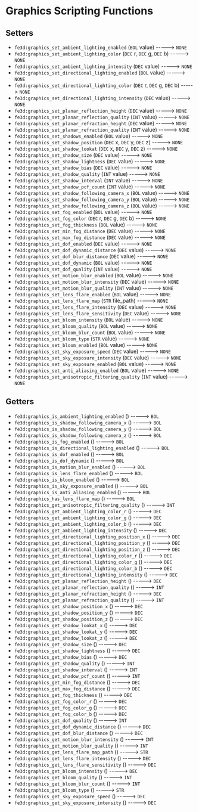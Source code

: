 # Graphics Scripting Functions

## Setters

- `fe3d:graphics_set_ambient_lighting_enabled` (`BOL` value) -----> `NONE`
- `fe3d:graphics_set_ambient_lighting_color` (`DEC` r, `DEC` g, `DEC` b) -----> `NONE`
- `fe3d:graphics_set_ambient_lighting_intensity` (`DEC` value) -----> `NONE`
- `fe3d:graphics_set_directional_lighting_enabled` (`BOL` value) -----> `NONE`
- `fe3d:graphics_set_directional_lighting_color` (`DEC` r, `DEC` g, `DEC` b) -----> `NONE`
- `fe3d:graphics_set_directional_lighting_intensity` (`DEC` value) -----> `NONE`
- `fe3d:graphics_set_planar_reflection_height` (`DEC` value) -----> `NONE`
- `fe3d:graphics_set_planar_reflection_quality` (`INT` value) -----> `NONE`
- `fe3d:graphics_set_planar_refraction_height` (`DEC` value) -----> `NONE`
- `fe3d:graphics_set_planar_refraction_quality` (`INT` value) -----> `NONE`
- `fe3d:graphics_set_shadows_enabled` (`BOL` value) -----> `NONE`
- `fe3d:graphics_set_shadow_position` (`DEC` x, `DEC` y, `DEC` z) -----> `NONE`
- `fe3d:graphics_set_shadow_lookat` (`DEC` x, `DEC` y, `DEC` z) -----> `NONE`
- `fe3d:graphics_set_shadow_size` (`DEC` value) -----> `NONE`
- `fe3d:graphics_set_shadow_lightness` (`DEC` value) -----> `NONE`
- `fe3d:graphics_set_shadow_bias` (`DEC` value) -----> `NONE`
- `fe3d:graphics_set_shadow_quality` (`INT` value) -----> `NONE`
- `fe3d:graphics_set_shadow_interval` (`INT` value) -----> `NONE`
- `fe3d:graphics_set_shadow_pcf_count` (`INT` value) -----> `NONE`
- `fe3d:graphics_set_shadow_following_camera_x` (`BOL` value) -----> `NONE`
- `fe3d:graphics_set_shadow_following_camera_y` (`BOL` value) -----> `NONE`
- `fe3d:graphics_set_shadow_following_camera_z` (`BOL` value) -----> `NONE`
- `fe3d:graphics_set_fog_enabled` (`BOL` value) -----> `NONE`
- `fe3d:graphics_set_fog_color` (`DEC` r, `DEC` g, `DEC` b) -----> `NONE`
- `fe3d:graphics_set_fog_thickness` (`BOL` value) -----> `NONE`
- `fe3d:graphics_set_min_fog_distance` (`DEC` value) -----> `NONE`
- `fe3d:graphics_set_max_fog_distance` (`DEC` value) -----> `NONE`
- `fe3d:graphics_set_dof_enabled` (`DEC` value) -----> `NONE`
- `fe3d:graphics_set_dof_dynamic_distance` (`DEC` value) -----> `NONE`
- `fe3d:graphics_set_dof_blur_distance` (`DEC` value) -----> `NONE`
- `fe3d:graphics_set_dof_dynamic` (`BOL` value) -----> `NONE`
- `fe3d:graphics_set_dof_quality` (`INT` value) -----> `NONE`
- `fe3d:graphics_set_motion_blur_enabled` (`BOL` value) -----> `NONE`
- `fe3d:graphics_set_motion_blur_intensity` (`DEC` value) -----> `NONE`
- `fe3d:graphics_set_motion_blur_quality` (`INT` value) -----> `NONE`
- `fe3d:graphics_set_lens_flare_enabled` (`BOL` value) -----> `NONE`
- `fe3d:graphics_set_lens_flare_map` (`STR` file_path) -----> `NONE`
- `fe3d:graphics_set_lens_flare_intensity` (`DEC` value) -----> `NONE`
- `fe3d:graphics_set_lens_flare_sensitivity` (`DEC` value) -----> `NONE`
- `fe3d:graphics_set_bloom_intensity` (`BOL` value) -----> `NONE`
- `fe3d:graphics_set_bloom_quality` (`BOL` value) -----> `NONE`
- `fe3d:graphics_set_bloom_blur_count` (`BOL` value) -----> `NONE`
- `fe3d:graphics_set_bloom_type` (`STR` value) -----> `NONE`
- `fe3d:graphics_set_bloom_enabled` (`BOL` value) -----> `NONE`
- `fe3d:graphics_set_sky_exposure_speed` (`DEC` value) -----> `NONE`
- `fe3d:graphics_set_sky_exposure_intensity` (`DEC` value) -----> `NONE`
- `fe3d:graphics_set_sky_exposure_enabled` (`BOL` value) -----> `NONE`
- `fe3d:graphics_set_anti_aliasing_enabled` (`BOL` value) -----> `NONE`
- `fe3d:graphics_set_anisotropic_filtering_quality` (`INT` value) -----> `NONE`

## Getters

- `fe3d:graphics_is_ambient_lighting_enabled` () -----> `BOL`
- `fe3d:graphics_is_shadow_following_camera_x` () -----> `BOL`
- `fe3d:graphics_is_shadow_following_camera_y` () -----> `BOL`
- `fe3d:graphics_is_shadow_following_camera_z` () -----> `BOL`
- `fe3d:graphics_is_fog_enabled` () -----> `BOL`
- `fe3d:graphics_is_directional_lighting_enabled` () -----> `BOL`
- `fe3d:graphics_is_dof_enabled` () -----> `BOL`
- `fe3d:graphics_is_dof_dynamic` () -----> `BOL`
- `fe3d:graphics_is_motion_blur_enabled` () -----> `BOL`
- `fe3d:graphics_is_lens_flare_enabled` () -----> `BOL`
- `fe3d:graphics_is_bloom_enabled` () -----> `BOL`
- `fe3d:graphics_is_sky_exposure_enabled` () -----> `BOL`
- `fe3d:graphics_is_anti_aliasing_enabled` () -----> `BOL`
- `fe3d:graphics_has_lens_flare_map` () -----> `BOL`
- `fe3d:graphics_get_anisotropic_filtering_quality` () -----> `INT`
- `fe3d:graphics_get_ambient_lighting_color_r` () -----> `DEC`
- `fe3d:graphics_get_ambient_lighting_color_g` () -----> `DEC`
- `fe3d:graphics_get_ambient_lighting_color_b` () -----> `DEC`
- `fe3d:graphics_get_ambient_lighting_intensity` () -----> `DEC`
- `fe3d:graphics_get_directional_lighting_position_x` () -----> `DEC`
- `fe3d:graphics_get_directional_lighting_position_y` () -----> `DEC`
- `fe3d:graphics_get_directional_lighting_position_z` () -----> `DEC`
- `fe3d:graphics_get_directional_lighting_color_r` () -----> `DEC`
- `fe3d:graphics_get_directional_lighting_color_g` () -----> `DEC`
- `fe3d:graphics_get_directional_lighting_color_b` () -----> `DEC`
- `fe3d:graphics_get_directional_lighting_intensity` () -----> `DEC`
- `fe3d:graphics_get_planar_reflection_height` () -----> `DEC`
- `fe3d:graphics_get_planar_reflection_quality` () -----> `INT`
- `fe3d:graphics_get_planar_refraction_height` () -----> `DEC`
- `fe3d:graphics_get_planar_refraction_quality` () -----> `INT`
- `fe3d:graphics_get_shadow_position_x` () -----> `DEC`
- `fe3d:graphics_get_shadow_position_y` () -----> `DEC`
- `fe3d:graphics_get_shadow_position_z` () -----> `DEC`
- `fe3d:graphics_get_shadow_lookat_x` () -----> `DEC`
- `fe3d:graphics_get_shadow_lookat_y` () -----> `DEC`
- `fe3d:graphics_get_shadow_lookat_z` () -----> `DEC`
- `fe3d:graphics_get_shadow_size` () -----> `DEC`
- `fe3d:graphics_get_shadow_lightness` () -----> `DEC`
- `fe3d:graphics_get_shadow_bias` () -----> `DEC`
- `fe3d:graphics_get_shadow_quality` () -----> `INT`
- `fe3d:graphics_get_shadow_interval` () -----> `INT`
- `fe3d:graphics_get_shadow_pcf_count` () -----> `INT`
- `fe3d:graphics_get_min_fog_distance` () -----> `DEC`
- `fe3d:graphics_get_max_fog_distance` () -----> `DEC`
- `fe3d:graphics_get_fog_thickness` () -----> `DEC`
- `fe3d:graphics_get_fog_color_r` () -----> `DEC`
- `fe3d:graphics_get_fog_color_g` () -----> `DEC`
- `fe3d:graphics_get_fog_color_b` () -----> `DEC`
- `fe3d:graphics_get_dof_quality` () -----> `INT`
- `fe3d:graphics_get_dof_dynamic_distance` () -----> `DEC`
- `fe3d:graphics_get_dof_blur_distance` () -----> `DEC`
- `fe3d:graphics_get_motion_blur_intensity` () -----> `INT`
- `fe3d:graphics_get_motion_blur_quality` () -----> `INT`
- `fe3d:graphics_get_lens_flare_map_path` () -----> `STR`
- `fe3d:graphics_get_lens_flare_intensity` () -----> `DEC`
- `fe3d:graphics_get_lens_flare_sensitivity` () -----> `DEC`
- `fe3d:graphics_get_bloom_intensity` () -----> `DEC`
- `fe3d:graphics_get_bloom_quality` () -----> `INT`
- `fe3d:graphics_get_bloom_blur_count` () -----> `INT`
- `fe3d:graphics_get_bloom_type` () -----> `STR`
- `fe3d:graphics_get_sky_exposure_speed` () -----> `DEC`
- `fe3d:graphics_get_sky_exposure_intensity` () -----> `DEC`

